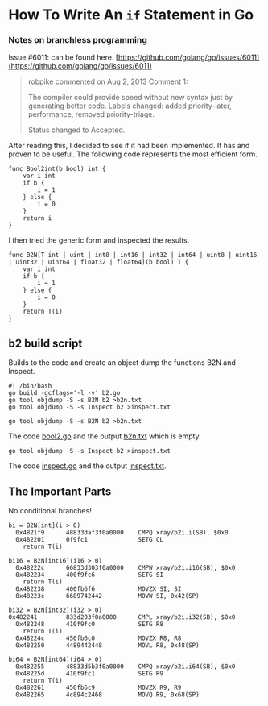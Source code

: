 # How To Write An `if` Statement in Go
### Notes on branchless programming

Issue #6011: can be found here.
[https://github.com/golang/go/issues/6011](https://github.com/golang/go/issues/6011)


> robpike commented on Aug 2, 2013
> Comment 1:
> 
> The compiler could provide speed without new syntax just by generating better code.
> Labels changed: added priority-later, performance, removed priority-triage.
> 
> Status changed to Accepted.


After reading this, I decided to see if it had been implemented. It has and proven to be useful. The following code represents the most efficient form.

```
func Bool2int(b bool) int {
	var i int
	if b {
		i = 1
	} else {
		i = 0
	}
	return i
}
```

I then tried the generic form and inspected the results.

```
func B2N[T int | uint | int8 | int16 | int32 | int64 | uint8 | uint16 | uint32 | uint64 | float32 | float64](b bool) T {
	var i int
	if b {
		i = 1
	} else {
		i = 0
	}
	return T(i)
}
```

## b2 build script
Builds to the code and create an object dump the functions B2N and Inspect.
```
#! /bin/bash
go build -gcflags='-l -v' b2.go
go tool objdump -S -s B2N b2 >b2n.txt
go tool objdump -S -s Inspect b2 >inspect.txt
```
```
go tool objdump -S -s B2N b2 >b2n.txt
```
The code [bool2.go](../b2i/bool2.go) and the output [b2n.txt](b2n.txt) which is empty.
```
go tool objdump -S -s Inspect b2 >inspect.txt
```
The code [inspect.go](../b2i/inspect.go) and the output [inspect.txt](inspect.txt).

## The Important Parts

No conditional branches!

```
bi = B2N[int](i > 0)
  0x4821f9		48833daf3f0a0000	CMPQ xray/b2i.i(SB), $0x0	
  0x482201		0f9fc1			    SETG CL				
	return T(i)
```

```
bi16 = B2N[int16](i16 > 0)
  0x48222c		66833d303f0a0000	CMPW xray/b2i.i16(SB), $0x0	
  0x482234		400f9fc6		    SETG SI				
	return T(i)
  0x482238		400fb6f6		    MOVZX SI, SI		
  0x48223c		6689742442		    MOVW SI, 0x42(SP)	

bi32 = B2N[int32](i32 > 0)
0x482241		833d203f0a0000	    CMPL xray/b2i.i32(SB), $0x0	
  0x482248		410f9fc0		    SETG R8				
	return T(i)
  0x48224c		450fb6c0		    MOVZX R8, R8		
  0x482250		4489442448		    MOVL R8, 0x48(SP)	

bi64 = B2N[int64](i64 > 0)
  0x482255		48833d5b3f0a0000    CMPQ xray/b2i.i64(SB), $0x0	
  0x48225d		410f9fc1		    SETG R9				
	return T(i)
  0x482261		450fb6c9		    MOVZX R9, R9		
  0x482265		4c894c2468		    MOVQ R9, 0x68(SP)	
```
